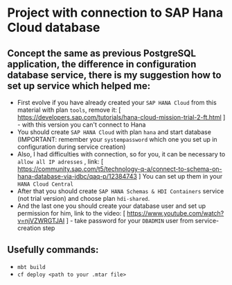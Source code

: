 # Project with connection to SAP Hana Cloud database

## Concept the same as previous PostgreSQL application, the difference in configuration database service, there is my suggestion how to set up service which helped me:
* First evolve if you have already created your `SAP HANA Cloud` from this material with plan `tools`, remove it:
[ https://developers.sap.com/tutorials/hana-cloud-mission-trial-2-ft.html ] - with this version you can't connect to Hana
* You should create `SAP HANA Cloud` with plan `hana` and start database 
(IMPORTANT: remember your `systempassword` which one you set up in configuration during service creation)
* Also, I had difficulties with connection, so for you, it can be necessary to `allow all IP adresses` , 
link: [ https://community.sap.com/t5/technology-q-a/connect-to-schema-on-hana-database-via-jdbc/qaq-p/12384743 ]
You can set up them in your `HANA Cloud Central`
* After that you should create `SAP HANA Schemas & HDI Containers` service (not trial version) and choose plan `hdi-shared`.
* And the last one you should create your database user and set up permission for him, link to the video:
[ https://www.youtube.com/watch?v=njVZWRGTJAI ] - take password for your `DBADMIN` user from service-creation step 

## Usefully commands:
* `mbt build`
* `cf deploy <path to your .mtar file>`